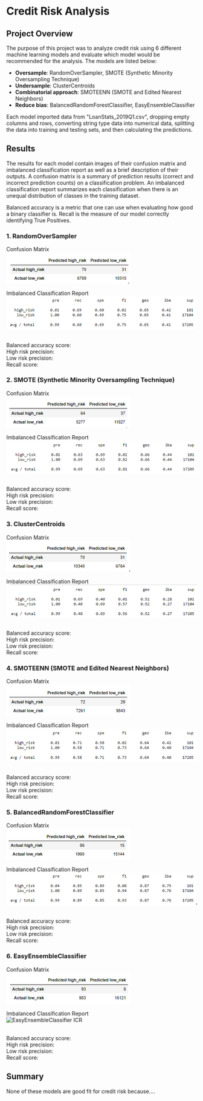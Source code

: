 # Credit Risk Analysis

## Project Overview
The purpose of this project was to analyze credit risk using 6 different machine learning models and evaluate which model would be recommended for the analysis. The models are listed below:<br/>
- **Oversample**: RandomOverSampler, SMOTE (Synthetic Minority Oversampling Technique)
- **Undersample**: ClusterCentroids 
- **Combinatorial approach**: SMOTEENN (SMOTE and Edited Nearest Neighbors)
- **Reduce bias**: BalancedRandomForestClassifier, EasyEnsembleClassifier

Each model imported data from "LoanStats_2019Q1.csv", dropping empty columns and rows, converting string type data into numerical data, splitting the data into training and testing sets, and then calculating the predictions.

## Results
The results for each model contain images of their confusion matrix and imbalanced classification report as well as a brief description of their outputs. A confusion matrix is a summary of prediction results (correct and incorrect prediction counts) on a classification problem. An imbalanced classification report summarizes each classification when there is an unequal distribution of classes in the training dataset.

Balanced accuracy is a metric that one can use when evaluating how good a binary classifier is.
Recall is the measure of our model correctly identifying True Positives.

### 1. RandomOverSampler

Confusion Matrix<br/>
![RandomOverSampler CM](Resources/RandomOverSampler_CM.png)<br/>

Imbalanced Classification Report<br/>
![RandomOverSampler ICR](Resources/RandomOverSampler_ICR.png)<br/>

<br/>Balanced accuracy score:
<br/>High risk precision:
<br/>Low risk precision:
<br/>Recall score:

### 2. SMOTE (Synthetic Minority Oversampling Technique)

Confusion Matrix<br/>
![SMOTE CM](Resources/SMOTE_CM.png)<br/>

Imbalanced Classification Report<br/>
![SMOTE ICR](Resources/SMOTE_ICR.png)<br/>

<br/>Balanced accuracy score:
<br/>High risk precision:
<br/>Low risk precision:
<br/>Recall score:

### 3. ClusterCentroids

Confusion Matrix<br/>
![ClusterCentroids CM](Resources/ClusterCentroids_CM.png)<br/>

Imbalanced Classification Report<br/>
![ClusterCentroids ICR](Resources/ClusterCentroids_ICR.png)<br/>

<br/>Balanced accuracy score:
<br/>High risk precision:
<br/>Low risk precision:
<br/>Recall score:

### 4. SMOTEENN (SMOTE and Edited Nearest Neighbors)

Confusion Matrix<br/>
![SMOTEENN CM](Resources/SMOTEENN_CM.png)<br/>

Imbalanced Classification Report<br/>
![SMOTEENN ICR](Resources/SMOTEENN_ICR.png)<br/>

<br/>Balanced accuracy score:
<br/>High risk precision:
<br/>Low risk precision:
<br/>Recall score:

### 5. BalancedRandomForestClassifier

Confusion Matrix<br/>
![BalancedRandomForestClassifier CM](Resources/BalancedRandomForestClassifier_CM.png)<br/>

Imbalanced Classification Report<br/>
![BalancedRandomForestClassifier ICR](Resources/BalancedRandomForestClassifier_ICR.png)<br/>

<br/>Balanced accuracy score:
<br/>High risk precision:
<br/>Low risk precision:
<br/>Recall score:

### 6. EasyEnsembleClassifier

Confusion Matrix<br/>
![EasyEnsembleClassifier CM](Resources/EasyEnsembleClassifier_CM.png)<br/>

Imbalanced Classification Report<br/>
![EasyEnsembleClassifier ICR](Resources/daEasyEnsembleClassifier_ICR.png)<br/>

<br/>Balanced accuracy score:
<br/>High risk precision:
<br/>Low risk precision:
<br/>Recall score:

## Summary
None of these models are good fit for credit risk because....
